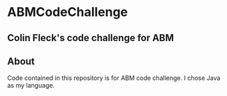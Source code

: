 # ABMCodeChallenge
## Colin Fleck's code challenge for ABM

## About
Code contained in this repository is for ABM code challenge. 
I chose Java as my language. 
